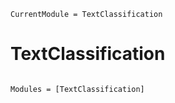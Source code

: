 ```@meta
CurrentModule = TextClassification
```

# TextClassification

```@index
```

```@autodocs
Modules = [TextClassification]
```
